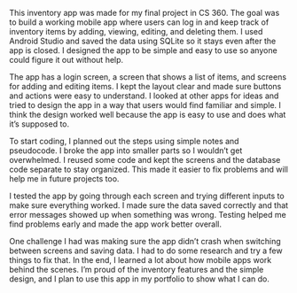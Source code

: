This inventory app was made for my final project in CS 360. The goal was to build a working mobile app where users can log in and keep track of inventory items by adding, viewing, editing, and deleting them. I used Android Studio and saved the data using SQLite so it stays even after the app is closed. I designed the app to be simple and easy to use so anyone could figure it out without help.

The app has a login screen, a screen that shows a list of items, and screens for adding and editing items. I kept the layout clear and made sure buttons and actions were easy to understand. I looked at other apps for ideas and tried to design the app in a way that users would find familiar and simple. I think the design worked well because the app is easy to use and does what it’s supposed to.

To start coding, I planned out the steps using simple notes and pseudocode. I broke the app into smaller parts so I wouldn’t get overwhelmed. I reused some code and kept the screens and the database code separate to stay organized. This made it easier to fix problems and will help me in future projects too.

I tested the app by going through each screen and trying different inputs to make sure everything worked. I made sure the data saved correctly and that error messages showed up when something was wrong. Testing helped me find problems early and made the app work better overall.

One challenge I had was making sure the app didn’t crash when switching between screens and saving data. I had to do some research and try a few things to fix that. In the end, I learned a lot about how mobile apps work behind the scenes. I’m proud of the inventory features and the simple design, and I plan to use this app in my portfolio to show what I can do.
